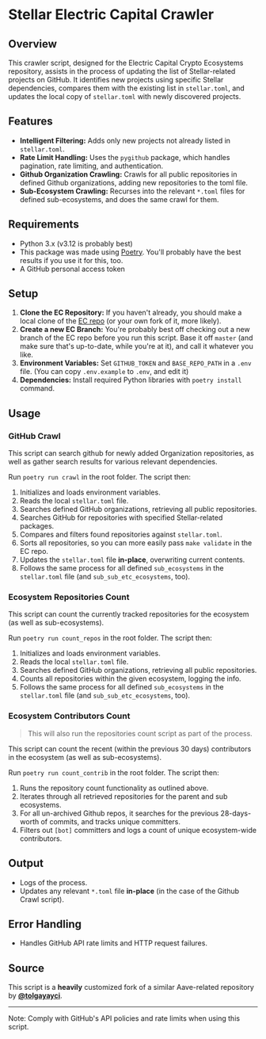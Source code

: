 # Stellar Electric Capital Crawler

## Overview

This crawler script, designed for the Electric Capital Crypto Ecosystems
repository, assists in the process of updating the list of Stellar-related
projects on GitHub. It identifies new projects using specific Stellar
dependencies, compares them with the existing list in `stellar.toml`, and
updates the local copy of `stellar.toml` with newly discovered projects.

## Features

- **Intelligent Filtering:** Adds only new projects not already listed in
  `stellar.toml`.
- **Rate Limit Handling:** Uses the `pygithub` package, which handles
  pagination, rate limiting, and authentication.
- **Github Organization Crawling:** Crawls for all public repositories in
  defined Github organizations, adding new repositories to the toml file.
- **Sub-Ecosystem Crawling:** Recurses into the relevant `*.toml` files for
  defined sub-ecosystems, and does the same crawl for them.

## Requirements

- Python 3.x (v3.12 is probably best)
- This package was made using [Poetry](https://python-poetry.org/). You'll
  probably have the best results if you use it for this, too.
- A GitHub personal access token

## Setup

1. **Clone the EC Repository:** If you haven't already, you should make a local
   clone of the [EC repo](https://github.com/electric-capital/crypto-ecosystems)
   (or your own fork of it, more likely).
2. **Create a new EC Branch:** You're probably best off checking out a new
   branch of the EC repo before you run this script. Base it off `master` (and
   make sure that's up-to-date, while you're at it), and call it whatever you
   like.
3. **Environment Variables:** Set `GITHUB_TOKEN` and `BASE_REPO_PATH` in
   a `.env` file. (You can copy `.env.example` to `.env`, and edit it)
4. **Dependencies:** Install required Python libraries with `poetry install`
   command.

## Usage

### GitHub Crawl

This script can search github for newly added Organization repositories, as well
as gather search results for various relevant dependencies.

Run `poetry run crawl` in the root folder. The script then:

1. Initializes and loads environment variables.
2. Reads the local `stellar.toml` file.
3. Searches defined GitHub organizations, retrieving all public repositories.
4. Searches GitHub for repositories with specified Stellar-related packages.
5. Compares and filters found repositories against `stellar.toml`.
6. Sorts all repositories, so you can more easily pass `make validate` in the EC
   repo.
7. Updates the `stellar.toml` file **in-place**, overwriting current contents.
8. Follows the same process for all defined `sub_ecosystems` in the
   `stellar.toml` file (and `sub_sub_etc_ecosystems`, too).

### Ecosystem Repositories Count

This script can count the currently tracked repositories for the ecosystem (as
well as sub-ecosystems).

Run `poetry run count_repos` in the root folder. The script then:

1. Initializes and loads environment variables.
2. Reads the local `stellar.toml` file.
3. Searches defined GitHub organizations, retrieving all public repositories.
4. Counts all repositories within the given ecosystem, logging the info.
5. Follows the same process for all defined `sub_ecosystems` in the
   `stellar.toml` file (and `sub_sub_etc_ecosystems`, too).

### Ecosystem Contributors Count

> This will also run the repositories count script as part of the process.

This script can count the recent (within the previous 30 days) contributors in
the ecosystem (as well as sub-ecosystems).

Run `poetry run count_contrib` in the root folder. The script then:

1. Runs the repository count functionality as outlined above.
2. Iterates through all retrieved repositories for the parent and sub
   ecosystems.
3. For all un-archived Github repos, it searches for the previous 28-days-worth
   of commits, and tracks unique committers.
4. Filters out `[bot]` committers and logs a count of unique ecosystem-wide
   contributors.

## Output

- Logs of the process.
- Updates any relevant `*.toml` file **in-place** (in the case of the Github
  Crawl script).

## Error Handling

- Handles GitHub API rate limits and HTTP request failures.

## Source

This script is a **heavily** customized fork of a similar Aave-related
repository by
**[@tolgayayci](https://github.com/tolgayayci/ec-crawler-aave)**.

---

Note: Comply with GitHub's API policies and rate limits when using this script.
